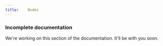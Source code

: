 ```yaml
---
title:    Nodes
---
```


<div class="panel callout warning">
  <h3>Incomplete documentation</h3>
  <p>We're working on this section of the documentation. It'll be with you soon.</p>
</div>

